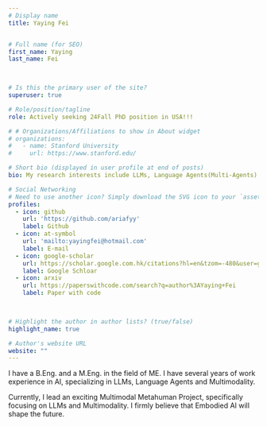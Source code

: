 ```yaml
---
# Display name
title: Yaying Fei


# Full name (for SEO)
first_name: Yaying
last_name: Fei

 

# Is this the primary user of the site?
superuser: true

# Role/position/tagline
role: Actively seeking 24Fall PhD position in USA!!!

# # Organizations/Affiliations to show in About widget
# organizations:
#   - name: Stanford University
#     url: https://www.stanford.edu/

# Short bio (displayed in user profile at end of posts)
bio: My research interests include LLMs, Language Agents(Multi-Agents) and Multimodality.

# Social Networking
# Need to use another icon? Simply download the SVG icon to your `assets/media/icons/` folder.
profiles:
  - icon: github
    url: 'https://github.com/ariafyy'
    label: Github
  - icon: at-symbol
    url: 'mailto:yayingfei@hotmail.com'
    label: E-mail
  - icon: google-scholar
    url: https://scholar.google.com.hk/citations?hl=en&tzom=-480&user=gpQ83ycAAAAJ&sortby=pubdate&view_op=list_works&authuser=1&gmla=AILGF5UJKLEnkNHSwgiGi_9zpqT-Twxjb0vL3wkS2dzR1LL_tOqaBEJQL0aH7VjRRkNrv193J7oB967S3_h5UO9H
    label: Google Schloar
  - icon: arxiv
    url: https://paperswithcode.com/search?q=author%3AYaying+Fei
    label: Paper with code
  


# Highlight the author in author lists? (true/false)
highlight_name: true

# Author's website URL
website: ""
---
```


I have a B.Eng. and a M.Eng. in the field of ME. I have several years of work experience in AI, specializing in LLMs, Language Agents and Multimodality.

Currently, I lead an exciting Multimodal Metahuman Project, specifically focusing on LLMs and Multimodality. I firmly believe that Embodied AI will shape the future. 
